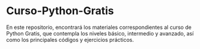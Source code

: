 # Curso-Python-Gratis
En este repositorio, encontrará los materiales correspondientes al curso de Python Gratis, que contempla los niveles básico, intermedio y avanzado, así como los principales códigos y ejercicios prácticos.
